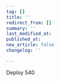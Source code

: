 ```yaml
---
tag: []
title: ''
redirect_from: []
summary: ''
last_modified_at: 
published_at: 
new_article: false
changelog: ''

---
```

Deploy 540